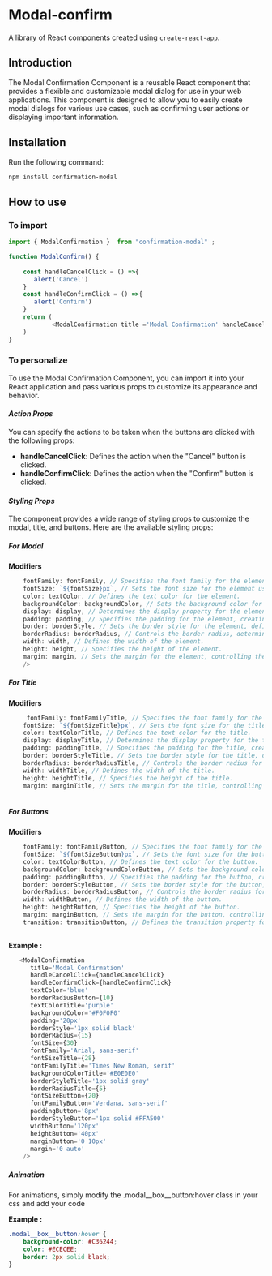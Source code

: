 # **Modal-confirm**
A library of React components created using `create-react-app`.


## **Introduction**
The Modal Confirmation Component is a reusable React component that provides a flexible and customizable modal dialog for use in your web applications. This component is designed to allow you to easily create modal dialogs for various use cases, such as confirming user actions or displaying important information.

## **Installation**

Run the following command:

```bash
npm install confirmation-modal
```

## **How to use**

### **To import**

```javascript
import { ModalConfirmation }  from "confirmation-modal" ;

function ModalConfirm() {
  
    const handleCancelClick = () =>{
       alert('Cancel')
    }
    const handleConfirmClick = () =>{
       alert('Confirm')
    }
    return (        
            <ModalConfirmation title ='Modal Confirmation' handleCancelClick={handleCancelClick} handleConfirmClick={handleConfirmClick}/>        
    )
}
```
### **To personalize**

To use the Modal Confirmation Component, you can import it into your React application and pass various props to customize its appearance and behavior.

#### *Action Props*
You can specify the actions to be taken when the buttons are clicked with the following props:

* **handleCancelClick**: Defines the action when the "Cancel" button is clicked.
* **handleConfirmClick**: Defines the action when the "Confirm" button is clicked.


#### *Styling Props*
The component provides a wide range of styling props to customize the modal, title, and buttons. Here are the available styling props:

##### **For Modal**

**Modifiers**

```javascript
    fontFamily: fontFamily, // Specifies the font family for the element.
    fontSize: `${fontSize}px`, // Sets the font size for the element using the `fontSize` variable (in pixels) and adds "px" to the value.
    color: textColor, // Defines the text color for the element.
    backgroundColor: backgroundColor, // Sets the background color for the element.
    display: display, // Determines the display property for the element, controlling how it is rendered.
    padding: padding, // Specifies the padding for the element, creating space around the content inside.
    border: borderStyle, // Sets the border style for the element, defining its border characteristics.
    borderRadius: borderRadius, // Controls the border radius, determining the roundness of the element's corners.
    width: width, // Defines the width of the element.
    height: height, // Specifies the height of the element.
    margin: margin, // Sets the margin for the element, controlling the space around the outside.
    />   
```

##### **For Title**

**Modifiers**

```javascript
     fontFamily: fontFamilyTitle, // Specifies the font family for the title.
    fontSize: `${fontSizeTitle}px`, // Sets the font size for the title using the `fontSizeTitle` variable (in pixels) and adds "px" to the value.
    color: textColorTitle, // Defines the text color for the title.        backgroundColor: backgroundColorTitle, // Sets the background color for the title.
    display: displayTitle, // Determines the display property for the title, controlling how it is rendered.
    padding: paddingTitle, // Specifies the padding for the title, creating space around the content inside.
    border: borderStyleTitle, // Sets the border style for the title, defining its border characteristics.
    borderRadius: borderRadiusTitle, // Controls the border radius for the title, determining the roundness of its corners.
    width: widthTitle, // Defines the width of the title.
    height: heightTitle, // Specifies the height of the title.
    margin: marginTitle, // Sets the margin for the title, controlling the space around the outside.
      
```
##### **For Buttons**

**Modifiers**

```javascript
    fontFamily: fontFamilyButton, // Specifies the font family for the button.
    fontSize: `${fontSizeButton}px`, // Sets the font size for the button using the `fontSizeButton` variable (in pixels) and adds "px" to the value.
    color: textColorButton, // Defines the text color for the button.
    backgroundColor: backgroundColorButton, // Sets the background color for the button.
    padding: paddingButton, // Specifies the padding for the button, creating space around the content inside.
    border: borderStyleButton, // Sets the border style for the button, defining its border characteristics.
    borderRadius: borderRadiusButton, // Controls the border radius for the button, determining the roundness of its corners.
    width: widthButton, // Defines the width of the button.
    height: heightButton, // Specifies the height of the button.
    margin: marginButton, // Sets the margin for the button, controlling the space around the outside.
    transition: transitionButton, // Defines the transition property for the button, controlling how changes are animated.
          
```

**Example :**
```javascript
   <ModalConfirmation 
      title='Modal Confirmation' 
      handleCancelClick={handleCancelClick} 
      handleConfirmClick={handleConfirmClick} 
      textColor='blue' 
      borderRadiusButton={10} 
      textColorTitle='purple' 
      backgroundColor='#F0F0F0' 
      padding='20px' 
      borderStyle='1px solid black' 
      borderRadius={15} 
      fontSize={30} 
      fontFamily='Arial, sans-serif' 
      fontSizeTitle={28}
      fontFamilyTitle='Times New Roman, serif' 
      backgroundColorTitle='#E0E0E0' 
      borderStyleTitle='1px solid gray' 
      borderRadiusTitle={5} 
      fontSizeButton={20} 
      fontFamilyButton='Verdana, sans-serif' 
      paddingButton='8px' 
      borderStyleButton='1px solid #FFA500' 
      widthButton='120px' 
      heightButton='40px'
      marginButton='0 10px' 
      margin='0 auto' 
    />    
```

##### **Animation** 

For animations, simply modify the .modal__box__button:hover class in your css and add your code

**Example :**
```css
.modal__box__button:hover {
    background-color: #C36244;
    color: #ECECEE;
    border: 2px solid black;
}
```